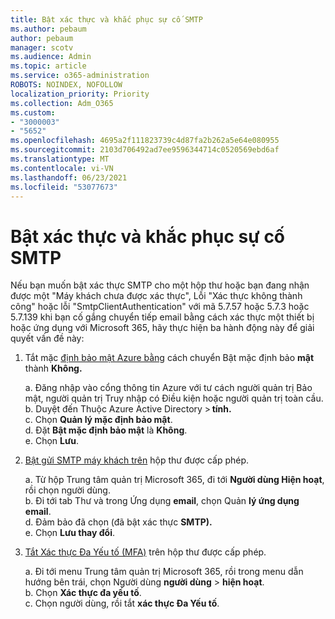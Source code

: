 ```yaml
---
title: Bật xác thực và khắc phục sự cố SMTP
ms.author: pebaum
author: pebaum
manager: scotv
ms.audience: Admin
ms.topic: article
ms.service: o365-administration
ROBOTS: NOINDEX, NOFOLLOW
localization_priority: Priority
ms.collection: Adm_O365
ms.custom:
- "3000003"
- "5652"
ms.openlocfilehash: 4695a2f111823739c4d87fa2b262a5e64e080955
ms.sourcegitcommit: 2103d706492ad7ee9596344714c0520569ebd6af
ms.translationtype: MT
ms.contentlocale: vi-VN
ms.lasthandoff: 06/23/2021
ms.locfileid: "53077673"
---
```

# <a name="enable-smtp-authentication-and-troubleshooting"></a>Bật xác thực và khắc phục sự cố SMTP

Nếu bạn muốn bật xác thực SMTP cho một hộp thư hoặc bạn đang nhận được một "Máy khách chưa được xác thực", Lỗi "Xác thực không thành công" hoặc lỗi "SmtpClientAuthentication" với mã 5.7.57 hoặc 5.7.3 hoặc 5.7.139 khi bạn cố gắng chuyển tiếp email bằng cách xác thực một thiết bị hoặc ứng dụng với Microsoft 365, hãy thực hiện ba hành động này để giải quyết vấn đề này:

1. Tắt mặc [định bảo mật Azure bằng](/azure/active-directory/fundamentals/concept-fundamentals-security-defaults) cách chuyển Bật mặc định bảo **mật** thành **Không.**

    a. Đăng nhập vào cổng thông tin Azure với tư cách người quản trị Bảo mật, người quản trị Truy nhập có Điều kiện hoặc người quản trị toàn cầu.<BR/>
    b. Duyệt đến Thuộc Azure Active Directory > **tính.**<BR/>
    c. Chọn **Quản lý mặc định bảo mật**.<BR/>
    d. Đặt **Bật mặc định bảo mật** là **Không**.<BR/>
    e. Chọn **Lưu**.

2. [Bật gửi SMTP máy khách trên](/exchange/clients-and-mobile-in-exchange-online/authenticated-client-smtp-submission#enable-smtp-auth-for-specific-mailboxes) hộp thư được cấp phép.

    a. Từ hộp Trung tâm quản trị Microsoft 365, đi tới **Người dùng Hiện hoạt**, rồi chọn người dùng.<BR/>
    b. Đi tới tab Thư và trong Ứng dụng **email**, chọn Quản **lý ứng dụng email**.<BR/>
    d. Đảm bảo đã chọn (đã bật xác thực **SMTP).**<BR/>
    e. Chọn **Lưu thay đổi**.<BR/>

3. [Tắt Xác thực Đa Yếu tố (MFA)](/microsoft-365/admin/security-and-compliance/set-up-multi-factor-authentication#turn-off-legacy-per-user-mfa) trên hộp thư được cấp phép.

    a. Đi tới menu Trung tâm quản trị Microsoft 365, rồi trong menu dẫn hướng bên trái, chọn Người dùng **người dùng**  >  **hiện hoạt**.<BR/>
    b. Chọn **Xác thực đa yếu tố**.<BR/>
    c. Chọn người dùng, rồi tắt **xác thực Đa Yếu tố**.<BR/>
